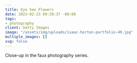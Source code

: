 ```yaml
---
title: Eye See Flowers
date: 2023-02-23 09:39:37 -08:00
tags:
- photography
client: Getty Images
image: "/assets/img/uploads/isaac-horton-portfolio-49.jpg"
multiple_images: []
svg: false
---
```


Close-up in the faux photography series.